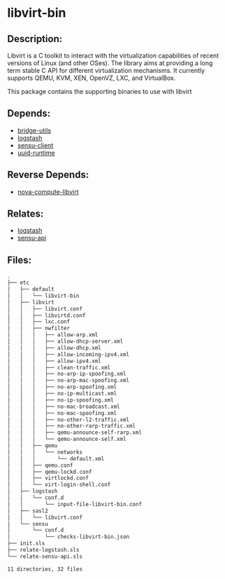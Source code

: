 # libvirt-bin

## Description:

Libvirt is a C toolkit to interact with the virtualization capabilities of recent versions of Linux (and other OSes). The library aims at providing a long term stable C API for different virtualization mechanisms. It currently supports QEMU, KVM, XEN, OpenVZ, LXC, and VirtualBox.

This package contains the supporting binaries to use with libvirt

## Depends:

  -  [bridge-utils](/salt/bridge-utils)
  -  [logstash](/salt/logstash)
  -  [sensu-client](/salt/sensu-client)
  -  [uuid-runtime](/salt/uuid-runtime)

## Reverse Depends:

  -  [nova-compute-libvirt](/salt/nova-compute-libvirt)

## Relates:

  -  [logstash](/salt/logstash)
  -  [sensu-api](/salt/sensu-api)

## Files:

```bash
.
├── etc
│   ├── default
│   │   └── libvirt-bin
│   ├── libvirt
│   │   ├── libvirt.conf
│   │   ├── libvirtd.conf
│   │   ├── lxc.conf
│   │   ├── nwfilter
│   │   │   ├── allow-arp.xml
│   │   │   ├── allow-dhcp-server.xml
│   │   │   ├── allow-dhcp.xml
│   │   │   ├── allow-incoming-ipv4.xml
│   │   │   ├── allow-ipv4.xml
│   │   │   ├── clean-traffic.xml
│   │   │   ├── no-arp-ip-spoofing.xml
│   │   │   ├── no-arp-mac-spoofing.xml
│   │   │   ├── no-arp-spoofing.xml
│   │   │   ├── no-ip-multicast.xml
│   │   │   ├── no-ip-spoofing.xml
│   │   │   ├── no-mac-broadcast.xml
│   │   │   ├── no-mac-spoofing.xml
│   │   │   ├── no-other-l2-traffic.xml
│   │   │   ├── no-other-rarp-traffic.xml
│   │   │   ├── qemu-announce-self-rarp.xml
│   │   │   └── qemu-announce-self.xml
│   │   ├── qemu
│   │   │   └── networks
│   │   │       └── default.xml
│   │   ├── qemu.conf
│   │   ├── qemu-lockd.conf
│   │   ├── virtlockd.conf
│   │   └── virt-login-shell.conf
│   ├── logstash
│   │   └── conf.d
│   │       └── input-file-libvirt-bin.conf
│   ├── sasl2
│   │   └── libvirt.conf
│   └── sensu
│       └── conf.d
│           └── checks-libvirt-bin.json
├── init.sls
├── relate-logstash.sls
└── relate-sensu-api.sls

11 directories, 32 files
```

